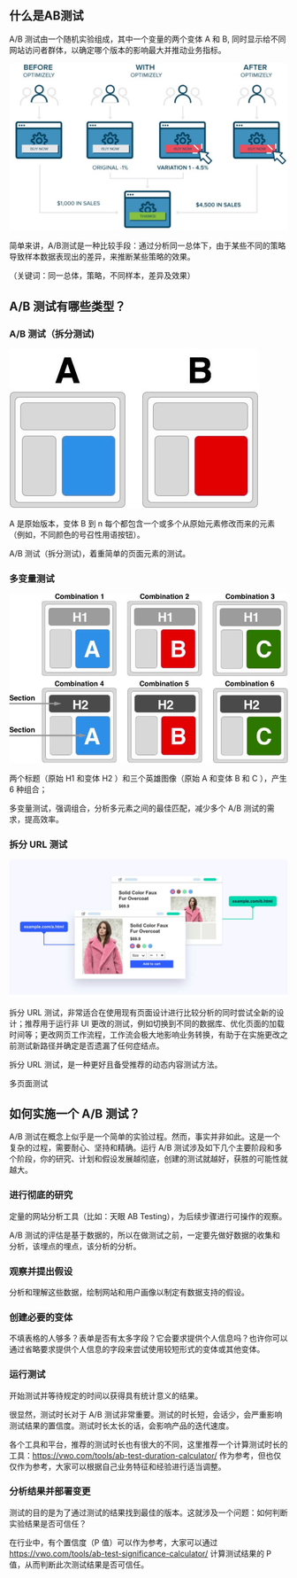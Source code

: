 
## 什么是AB测试

A/B 测试由一个随机实验组成，其中一个变量的两个变体 A 和 B, 同时显示给不同网站访问者群体，以确定哪个版本的影响最大并推动业务指标。

![什么是AB测试](ab-testing.jpg)


简单来讲，A/B测试是一种比较手段：通过分析同一总体下，由于某些不同的策略导致样本数据表现出的差异，来推断某些策略的效果。

（关键词：同一总体，策略，不同样本，差异及效果）

## A/B 测试有哪些类型？

### A/B 测试（拆分测试)

![AB测试](abn.jpg)

A 是原始版本，变体 B 到 n 每个都包含一个或多个从原始元素修改而来的元素（例如，不同颜色的号召性用语按钮）。

A/B 测试（拆分测试)，着重简单的页面元素的测试。

### 多变量测试

![多变量测试](mv.jpg)

两个标题（原始 H1 和变体 H2 ）和三个英雄图像（原始 A 和变体 B 和 C ），产生 6 种组合；

多变量测试，强调组合，分析多元素之间的最佳匹配，减少多个 A/B 测试的需求，提高效率。

### 拆分 URL 测试

![重定向测试](split.jpg)

拆分 URL 测试，非常适合在使用现有页面设计进行比较分析的同时尝试全新的设计；推荐用于运行非 UI 更改的测试，例如切换到不同的数据库、优化页面的加载时间等；更改网页工作流程，工作流会极大地影响业务转换，有助于在实施更改之前测试新路径并确定是否遗漏了任何症结点。

拆分 URL 测试，是一种更好且备受推荐的动态内容测试方法。

多页面测试

## 如何实施一个 A/B 测试？

A/B 测试在概念上似乎是一个简单的实验过程。然而，事实并非如此。这是一个复杂的过程，需要耐心、坚持和精确。运行 A/B 测试涉及如下几个主要阶段和多个阶段，你的研究、计划和假设发展越彻底，创建的测试就越好，获胜的可能性就越大。
 
### 进行彻底的研究

定量的网站分析工具（比如：天眼 AB Testing），为后续步骤进行可操作的观察。

A/B 测试的评估是基于数据的，所以在做测试之前，一定要先做好数据的收集和分析，该埋点的埋点，该分析的分析。

### 观察并提出假设

分析和理解这些数据，绘制网站和用户画像以制定有数据支持的假设。

### 创建必要的变体

不填表格的人够多？表单是否有太多字段？它会要求提供个人信息吗？也许你可以通过省略要求提供个人信息的字段来尝试使用较短形式的变体或其他变体。

### 运行测试

开始测试并等待规定的时间以获得具有统计意义的结果。

很显然，测试时长对于 A/B 测试非常重要。测试的时长短，会话少，会严重影响测试结果的置信度。测试时长太长的话，会影响产品的迭代速度。

各个工具和平台，推荐的测试时长也有很大的不同，这里推荐一个计算测试时长的工具：https://vwo.com/tools/ab-test-duration-calculator/ 作为参考，但也仅仅作为参考，大家可以根据自己业务特征和经验进行适当调整。

### 分析结果并部署变更

测试的目的是为了通过测试的结果找到最佳的版本。这就涉及一个问题：如何判断实验结果是否可信任？

在行业中，有个置信度（P 值）可以作为参考，大家可以通过 https://vwo.com/tools/ab-test-significance-calculator/ 计算测试结果的 P 值，从而判断此次测试结果是否可信任。
